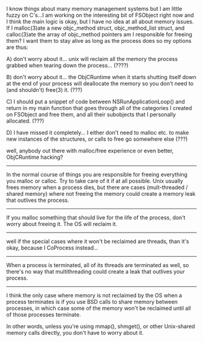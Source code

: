I know things about many memory management systems but I am little fuzzy on C's...I am working on the interesting bit of FSObject right now and I think the main logic is okay, but I have no idea at all about memory issues.  If I malloc(3)ate a new objc_method struct, objc_method_list struct, and calloc(3)ate the array of objc_method pointers am I responsible for freeing them? I want them to stay alive as long as the process does so my options are thus:

A) don't worry about it... unix will reclaim all the memory the process grabbed when tearing down the process... (????)

B) don't worry about it... the ObjCRuntime when it starts shutting itself down at the end of your process will deallocate the memory so you don't need to (and shouldn't) free(3) it. (???)

C) I should put a snippet of code between NSRunApplicationLoop() and return in my main function that goes through all of the categories I created on FSObject and free them, and all their subobjects that I personally allocated. (???)

D) I have missed it completely... I either don't need to malloc etc. to make new instances of the structures, or calls to free go somewhere else (???)

well, anybody out there with malloc/free experience or even better, ObjCRuntime hacking?

----

In the normal course of things you are responsible for freeing everything you malloc or calloc. Try to take care of it if at all possible. Unix usually frees memory when a process dies, but there are cases (mult-threaded / shared memory) where  not freeing the memory could create a memory leak that outlives the process. 

----

If you malloc something that should live for the life of the process, don't worry about freeing it. The OS will reclaim it.

----

well if the special cases where it won't be reclaimed are threads, than it's okay, because I CoProcess instead...

----

When a process is terminated, all of its threads are terminated as well, so there's no way that multithreading could create a leak that outlives your process.

---- 

I think the only case where memory is not reclaimed by the OS when a process terminates is if you use BSD calls to share memory between processes, in which case some of the memory won't be reclaimed until all of those processes terminate. 

In other words, unless you're using mmap(), shmget(), or other Unix-shared memory calls directly, you don't have to worry about it.

